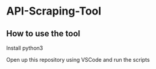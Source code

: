 # API-Scraping-Tool

## How to use the tool
Install python3

Open up this repository using VSCode and run the scripts


